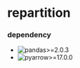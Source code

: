 # repartition

### dependency
<ul>
    <li>
        <img alt="pandas>=2.0.3" src="https://img.shields.io/badge/pandas->=2.0.3-brightgreen">
    </li>
    <li>
        <img alt="pyarrow>=17.0.0" src="https://img.shields.io/badge/pyarrow->=17.0.0-brightgreen">
    </li>
</ul>

